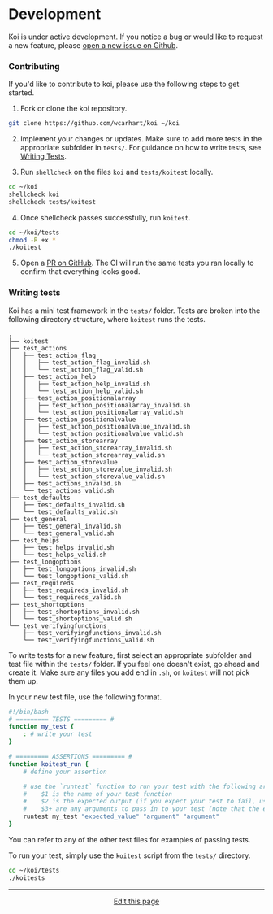 # Development
Koi is under active development. If you notice a bug or would like to request a new feature, please [open a new issue on Github](https://github.com/wcarhart/koi/issues/new).

### Contributing
If you'd like to contribute to koi, please use the following steps to get started.

1. Fork or clone the koi repository.
```bash
git clone https://github.com/wcarhart/koi ~/koi
```

2. Implement your changes or updates. Make sure to add more tests in the appropriate subfolder in `tests/`. For guidance on how to write tests, see [Writing Tests](#Writing-tests).

3. Run `shellcheck` on the files `koi` and `tests/koitest` locally.
```bash
cd ~/koi
shellcheck koi
shellcheck tests/koitest
```

4. Once shellcheck passes successfully, run `koitest`.
```bash
cd ~/koi/tests
chmod -R +x *
./koitest
```

5. Open a [PR on GitHub](https://github.com/wcarhart/koi/pull/new/master). The CI will run the same tests you ran locally to confirm that everything looks good.

### Writing tests
Koi has a mini test framework in the `tests/` folder. Tests are broken into the following directory structure, where `koitest` runs the tests.
```
.
├── koitest
├── test_actions
│   ├── test_action_flag
│   │   ├── test_action_flag_invalid.sh
│   │   └── test_action_flag_valid.sh
│   ├── test_action_help
│   │   ├── test_action_help_invalid.sh
│   │   └── test_action_help_valid.sh
│   ├── test_action_positionalarray
│   │   ├── test_action_positionalarray_invalid.sh
│   │   └── test_action_positionalarray_valid.sh
│   ├── test_action_positionalvalue
│   │   ├── test_action_positionalvalue_invalid.sh
│   │   └── test_action_positionalvalue_valid.sh
│   ├── test_action_storearray
│   │   ├── test_action_storearray_invalid.sh
│   │   └── test_action_storearray_valid.sh
│   ├── test_action_storevalue
│   │   ├── test_action_storevalue_invalid.sh
│   │   └── test_action_storevalue_valid.sh
│   ├── test_actions_invalid.sh
│   └── test_actions_valid.sh
├── test_defaults
│   ├── test_defaults_invalid.sh
│   └── test_defaults_valid.sh
├── test_general
│   ├── test_general_invalid.sh
│   └── test_general_valid.sh
├── test_helps
│   ├── test_helps_invalid.sh
│   └── test_helps_valid.sh
├── test_longoptions
│   ├── test_longoptions_invalid.sh
│   └── test_longoptions_valid.sh
├── test_requireds
│   ├── test_requireds_invalid.sh
│   └── test_requireds_valid.sh
├── test_shortoptions
│   ├── test_shortoptions_invalid.sh
│   └── test_shortoptions_valid.sh
└── test_verifyingfunctions
    ├── test_verifyingfunctions_invalid.sh
    └── test_verifyingfunctions_valid.sh
```


To write tests for a new feature, first select an appropriate subfolder and test file within the `tests/` folder. If you feel one doesn't exist, go ahead and create it. Make sure any files you add end in `.sh`, or `koitest` will not pick them up.

In your new test file, use the following format.
```bash
#!/bin/bash
# ========= TESTS ========= #
function my_test {
	: # write your test
}

# ========= ASSERTIONS ========= #
function koitest_run {
	# define your assertion

	# use the `runtest` function to run your test with the following arguments:
	#    $1 is the name of your test function
	#    $2 is the expected output (if you expect your test to fail, use '__error__')
	#    $3+ are any arguments to pass in to your test (note that the empty string "" is still an argument)
	runtest my_test "expected_value" "argument" "argument"
}
```

You can refer to any of the other test files for examples of passing tests.

To run your test, simply use the `koitest` script from the `tests/` directory.
```bash
cd ~/koi/tests
./koitests
```

<hr>
<div style="text-align:center">
	<a class="edit-link" href="https://github.com/wcarhart/wcarhart.github.io/docs/development.md" target="_blank"><i class="fas fa-edit"></i> Edit this page</a>
</div>